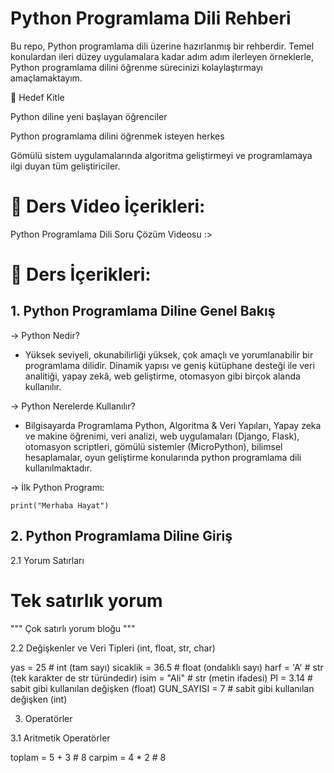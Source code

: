 # Python Programlama Dili Rehberi

Bu repo, Python programlama dili üzerine hazırlanmış bir rehberdir. Temel konulardan ileri düzey uygulamalara kadar adım adım ilerleyen örneklerle, Python programlama dilini öğrenme sürecinizi kolaylaştırmayı amaçlamaktayım.

🎯 Hedef Kitle

Python diline yeni başlayan öğrenciler

Python programlama dilini öğrenmek isteyen herkes

Gömülü sistem uygulamalarında algoritma geliştirmeyi ve programlamaya ilgi duyan tüm geliştiriciler.

# 📘 Ders Video İçerikleri:

Python Programlama Dili Soru Çözüm Videosu :> 

# 📘 Ders İçerikleri:

## 1. Python Programlama Diline Genel Bakış

-> Python Nedir?

* Yüksek seviyeli, okunabilirliği yüksek, çok amaçlı ve yorumlanabilir bir programlama dilidir. Dinamik yapısı ve geniş kütüphane desteği ile veri analitiği, yapay zekâ, web geliştirme, otomasyon gibi birçok alanda kullanılır.
  
-> Python Nerelerde Kullanılır?

* Bilgisayarda Programlama Python, Algoritma & Veri Yapıları, Yapay zeka ve makine öğrenimi, veri analizi, web uygulamaları (Django, Flask), otomasyon scriptleri, gömülü sistemler (MicroPython), bilimsel hesaplamalar, oyun geliştirme konularında python programlama dili kullanılmaktadır.

-> İlk Python Programı:

    print("Merhaba Hayat")

## 2. Python Programlama Diline Giriş

2.1 Yorum Satırları

# Tek satırlık yorum

"""
Çok satırlı
yorum bloğu
"""

2.2 Değişkenler ve Veri Tipleri (int, float, str, char)

yas = 25                  # int (tam sayı)
sicaklik = 36.5           # float (ondalıklı sayı)
harf = 'A'                # str (tek karakter de str türündedir)
isim = "Ali"              # str (metin ifadesi)
PI = 3.14                 # sabit gibi kullanılan değişken (float)
GUN_SAYISI = 7            # sabit gibi kullanılan değişken (int)

3. Operatörler

3.1 Aritmetik Operatörler

toplam = 5 + 3         # 8
carpim = 4 * 2         # 8


